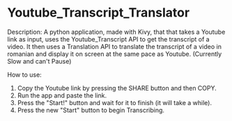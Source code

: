 # Youtube_Transcript_Translator

Description:
A python application, made with Kivy, that that takes a Youtube link as input, uses the Youtube_Transcript API to get the transcript of a video.
It then uses a Translation API to translate the transcript of a video in romanian and display it on screen at the same pace as Youtube.
(Currently Slow and can't Pause)

How to use:
1. Copy the Youtube link by pressing the SHARE button and then COPY.
2. Run the app and paste the link.
3. Press the "Start!" button and wait for it to finish (it will take a while).
4. Press the new "Start" button to begin Transcribing.
